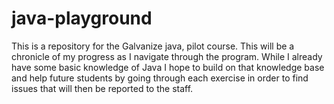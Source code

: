 # java-playground

This is a repository for the Galvanize java, pilot course.
This will be a chronicle of my progress as I navigate through the program.
While I already have some basic knowledge of Java I hope to build on that knowledge base and help future students by going through each exercise in order to find issues that will then be reported to the staff.
